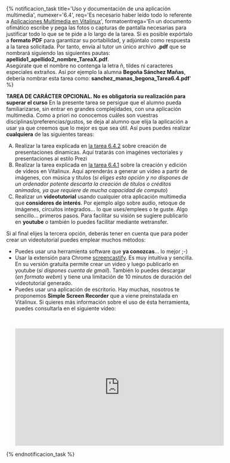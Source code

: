 {% notificacion_task title='Uso y documentación de una aplicación multimedia',
numexer='6.4',
req='Es necesario haber leído todo lo referente a <a href="../Parte_6-Aplicaciones_utiles_y_alternativas/Parte_6-Aplicaciones_multimedia.md">Aplicaciones Multimedia en Vitalinux</a>',
formatoentrega='En un documento ofimático escribe y pega las fotos o capturas de pantalla necesarias para justificar todo lo que se te pide a lo largo de la tarea. Si es posible expórtalo a <b>formato PDF</b> para garantizar su portabilidad, y adjúntalo como respuesta a la tarea solicitada. Por tanto, envía al tutor un único archivo <b>.pdf</b> que se nombrará siguiendo las siguientes pautas: <b>apellido1_apellido2_nombre_TareaX.pdf</b>.
<br>
Asegúrate que el nombre no contenga la letra ñ, tildes ni caracteres especiales extraños. Así por ejemplo la alumna <b>Begoña Sánchez Mañas</b>, debería nombrar esta tarea como: <b>sanchez_manas_begona_Tarea6.4.pdf</b>' %}

<b>TAREA DE CARÁCTER OPCIONAL. No es obligatoria su realización para superar el curso</b>
En la presente tarea se persigue que el alumno pueda familiarizarse, sin entrar en grandes complejidades, con una aplicación multimedia. Como a priori no conocemos cuáles son vuestras disciplinas/preferencias/gustos, se deja al alumno que elija la aplicación a usar ya que creemos que lo mejor es que sea útil. Así pues puedes realizar <b>cualquiera</b> de las siguientes tareas:

<ol type="A">
<li>
Realizar la tarea explicada en <a href="../Parte_6-Aplicaciones_utiles_y_alternativas/Parte_6-Tarea_6.4.2.md">la tarea 6.4.2</a> sobre creación de presentaciones dinamicas. Aquí tratarás con imagénes vectoriales y presentaciones al estilo Prezi
</li>
<li>
Realizar la tarea explicada en <a href="../Parte_6-Aplicaciones_utiles_y_alternativas/Parte_6-Tarea_6.4.1.md">la tarea 6.4.1</a> sobre la creación y edición de vídeos en Vitalinux. Aquí aprenderás a generar un video a partir de imágenes, con música y títulos (<i>si eliges esta opción y no dispones de un ordenador potente descarta la creación de títulos o créditos animados, ya que requiere de mucha capacidad de computo</i>)
</li>
<li>
Realizar un <b>videotutorial</b> usando cualquier otra aplicación multimedia que <b>consideres de interés</b>. Por ejemplo algo sobre audio, retoque de imágenes, circuitos integrados... lo que uses/emplees o te guste. Algo sencillo... primeros pasos. Para facilitar su visión se sugiere publicarlo en <b>youtube</b> o también lo puedes facilitar mediante wetransfer.
</li>
</ol>

Si al final elijes la tercera opción, deberás tener en cuenta que para poder crear un videotutorial puedes emplear muchos métodos:

<ul>
<li>
Puedes usar una herramienta software que <b>ya conozcas</b>... lo mejor ;-)
</li>
<li>
Usar la extensión para Chrome <a href="https://chrome.google.com/webstore/detail/screencastify-screen-vide/mmeijimgabbpbgpdklnllpncmdofkcpn">screencastify</a>. Es muy intuitiva y sencilla. En su versión gratuita permite crear un video y luego publicarlo en youtube (<i>si dispones cuenta de gmail</i>). También lo puedes descargar (<i>en formato webm</i>) y tiene una limitación de 10 minutos de duración del videotutorial generado.
</li>
<li>
Puedes usar una aplicación de escritorio. Hay muchas, nosotros te proponemos <b>Simple Screen Recorder</b> que a viene preinstalada en Vitalinux.  Si quieres más información sobre el uso de ésta herramienta, puedes consultarla en el siguiente vídeo:

<br><div style='text-align: center;'>
<iframe width='560' height='315' src='https://www.youtube.com/embed/0afD0UQCbiI' frameborder='0' allow='autoplay; encrypted-media' allowfullscreen></iframe>
</div>

</li>
</ul>

{% endnotificacion_task %}